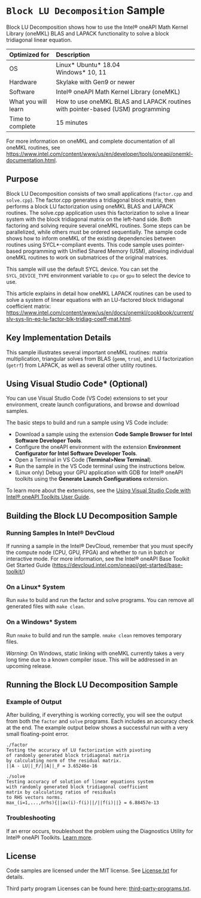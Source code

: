 # `Block LU Decomposition` Sample
Block LU Decomposition shows how to use the Intel® oneAPI Math Kernel Library (oneMKL) BLAS and LAPACK functionality to solve a block tridiagonal linear equation.

| Optimized for                     | Description
|:---                               |:---
| OS                                | Linux* Ubuntu* 18.04 <br> Windows* 10, 11
| Hardware                          | Skylake with Gen9 or newer
| Software                          | Intel® oneAPI Math Kernel Library (oneMKL)
| What you will learn               | How to use oneMKL BLAS and LAPACK routines with pointer-based (USM) programming
| Time to complete                  | 15 minutes

For more information on oneMKL and complete documentation of all oneMKL routines, see https://www.intel.com/content/www/us/en/developer/tools/oneapi/onemkl-documentation.html.

## Purpose
Block LU Decomposition consists of two small applications (`factor.cpp` and `solve.cpp`).
The factor.cpp generates a tridiagonal block matrix, then performs a block LU factorization using oneMKL BLAS and LAPACK routines. The solve.cpp application uses this factorization to solve a linear system with the block tridiagonal matrix on the left-hand side.
Both factoring and solving require several oneMKL routines. Some steps can be parallelized, while others must be ordered sequentially. The sample code shows how to inform oneMKL of the existing dependencies between routines using SYCL*-compliant events. This code sample uses pointer-based programming with Unified Shared Memory (USM), allowing individual oneMKL routines to work on submatrices of the original matrices.

This sample will use the default SYCL device. You can set the `SYCL_DEVICE_TYPE` environment variable to `cpu` or `gpu` to select the device to use.

This article explains in detail how oneMKL LAPACK routines can be used to solve a system of linear equations with an LU-factored block tridiagonal coefficient matrix: https://www.intel.com/content/www/us/en/docs/onemkl/cookbook/current/slv-sys-lin-eq-lu-factor-blk-tridiag-coeff-mat.html.

## Key Implementation Details
This sample illustrates several important oneMKL routines: matrix multiplication, triangular solves from BLAS (`gemm`, `trsm`), and LU factorization (`getrf`) from LAPACK, as well as several other utility routines.

## Using Visual Studio Code* (Optional)
You can use Visual Studio Code (VS Code) extensions to set your environment, create launch configurations,
and browse and download samples.

The basic steps to build and run a sample using VS Code include:
 - Download a sample using the extension **Code Sample Browser for Intel Software Developer Tools**.
 - Configure the oneAPI environment with the extension **Environment Configurator for Intel Software Developer Tools**.
 - Open a Terminal in VS Code (**Terminal>New Terminal**).
 - Run the sample in the VS Code terminal using the instructions below.
 - (Linux only) Debug your GPU application with GDB for Intel® oneAPI toolkits using the **Generate Launch Configurations** extension.

To learn more about the extensions, see the
[Using Visual Studio Code with Intel® oneAPI Toolkits User Guide](https://www.intel.com/content/www/us/en/develop/documentation/using-vs-code-with-intel-oneapi/top.html).


## Building the Block LU Decomposition Sample
### Running Samples In Intel® DevCloud
If running a sample in the Intel® DevCloud, remember that you must specify the compute node (CPU, GPU, FPGA) and whether to run in batch or interactive mode. For more information, see the Intel® oneAPI Base Toolkit Get Started Guide (https://devcloud.intel.com/oneapi/get-started/base-toolkit/)


### On a Linux* System
Run `make` to build and run the factor and solve programs. You can remove all generated files with `make clean`.

### On a Windows* System
Run `nmake` to build and run the sample. `nmake clean` removes temporary files.

*Warning*: On Windows, static linking with oneMKL currently takes a very long time due to a known compiler issue. This will be addressed in an upcoming release.

## Running the Block LU Decomposition Sample
### Example of Output
After building, if everything is working correctly, you will see the output from both the `factor` and `solve` programs. Each includes an accuracy check at the end. The example output below shows a successful run with a very small floating-point error.
```
./factor
Testing the accuracy of LU factorization with pivoting
of randomly generated block tridiagonal matrix
by calculating norm of the residual matrix.
||A - LU||_F/||A||_F = 3.65246e-16

./solve
Testing accuracy of solution of linear equations system
with randomly generated block tridiagonal coefficient
matrix by calculating ratios of residuals
to RHS vectors norms.
max_(i=1,...,nrhs){||ax(i)-f(i)||/||f(i)||} = 6.88457e-13
```

### Troubleshooting
If an error occurs, troubleshoot the problem using the Diagnostics Utility for Intel® oneAPI Toolkits.
[Learn more](https://www.intel.com/content/www/us/en/develop/documentation/diagnostic-utility-user-guide/top.html).

## License
Code samples are licensed under the MIT license. See
[License.txt](https://github.com/oneapi-src/oneAPI-samples/blob/master/License.txt) for details.

Third party program Licenses can be found here: [third-party-programs.txt](https://github.com/oneapi-src/oneAPI-samples/blob/master/third-party-programs.txt).
